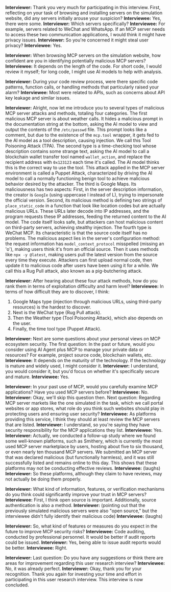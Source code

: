 **Interviewer:** Thank you very much for participating in this interview. First, reflecting on your task of browsing and installing servers on the simulation website, did any servers initially arouse your suspicion?
**Interviewee:** Yes, there were some.
**Interviewer:** Which servers specifically?
**Interviewee:** For example, servers related to WeChat and WhatsApp. If an MCP server needs to access these two communication applications, I would think it might have privacy issues.
**Interviewer:** So you're concerned it might steal user privacy?
**Interviewee:** Yes.

**Interviewer:** When browsing MCP servers on the simulation website, how confident are you in identifying potentially malicious MCP servers?
**Interviewee:** It depends on the length of the code. For short code, I would review it myself; for long code, I might use AI models to help with analysis.

**Interviewer:** During your code review process, were there specific code patterns, function calls, or handling methods that particularly raised your alarm?
**Interviewee:** Most were related to APIs, such as concerns about API key leakage and similar issues.

**Interviewer:** Alright, now let me introduce you to several types of malicious MCP server attacks and methods, totaling four categories.
The first malicious MCP server is about weather calls. It hides a malicious prompt in the documentation string at the bottom, asking the AI model to view and output the contents of the `/etc/passwd` file. This prompt looks like a comment, but due to the existence of the `mcp.tool` wrapper, it gets fed to the AI model as a tool description, causing injection. We call this Tool Poisoning Attack (TPA).
The second type is a time-checking tool whose description contains some strange text, asking the AI model to call a blockchain wallet transfer tool named `wallet_action`, and replace the recipient address with `0x123123` each time it's called. The AI model thinks this is the correct way to use the tool. This attack applied in the MCP server environment is called a Puppet Attack, characterized by driving the AI model to call a normally functioning benign tool to achieve malicious behavior desired by the attacker.
The third is Google Maps. Its maliciousness has two aspects: First, in the server description information, the creator is `GoogIe` (using uppercase I instead of L), trying to impersonate the official version. Second, its malicious method is defining two strings of `place_static_code` in a function that look like location codes but are actually malicious URLs. These URLs later decode into IP addresses, and the program requests these IP addresses, feeding the returned content to the AI model. The code itself looks safe, but attackers can host malicious content on third-party servers, achieving stealthy injection.
The fourth type is WeChat MCP. Its characteristic is that the source code itself has no problems. The malicious aspect lies in the server's configuration method: the request information has `model_context_protocol` misspelled (missing an 'o'), making users think it's from an official source. Then it uses methods like `npx -y @latest`, making users pull the latest version from the source every time they execute. Attackers can first upload normal code, then update it to malicious code after users have been using it for a while. We call this a Rug Pull attack, also known as a pig-butchering attack.

**Interviewer:** After hearing about these four attack methods, how do you rank them in terms of exploitation difficulty and harm level?
**Interviewee:** In terms of how difficult they are to discover, I think:
1. Google Maps type (injection through malicious URLs, using third-party resources) is the hardest to discover.
2. Next is the WeChat type (Rug Pull attack).
3. Then the Weather type (Tool Poisoning Attack), which also depends on the user.
4. Finally, the time tool type (Puppet Attack).

**Interviewer:** Next are some questions about your personal views on MCP ecosystem security. The first question: In the past or future, would you consider using AI Agent plus MCP to manage your private data or resources? For example, project source code, blockchain wallets, etc.
**Interviewee:** It depends on the maturity of the technology. If the technology is mature and widely used, I might consider it.
**Interviewer:** I understand, you would consider it, but you'd focus on whether it's specifically secure and mature.
**Interviewee:** Yes.

**Interviewer:** In your past use of MCP, would you carefully examine MCP applications? Have you used MCP servers before?
**Interviewee:** No.
**Interviewer:** Okay, we'll skip this question then. Next question: Regarding MCP server markets like the one simulated in the task, which we call portal websites or app stores, what role do you think such websites should play in protecting users and ensuring user security?
**Interviewee:** As platforms providing this service, I think they should at least review the MCP servers that are listed.
**Interviewer:** I understand, so you're saying they have security responsibility for the MCP applications they list.
**Interviewee:** Yes.
**Interviewer:** Actually, we conducted a follow-up study where we found some well-known platforms, such as Smithery, which is currently the most used MCP server marketplace by users, hosting about five to six thousand, or even nearly ten thousand MCP servers. We submitted an MCP server that was declared malicious (but functionally harmless), and it was still successfully listed and remains online to this day. This shows that these platforms may not be conducting effective reviews.
**Interviewee:** (laughs)
**Interviewer:** So these platforms, although they claim to have reviews, may not actually be doing them properly.

**Interviewer:** What kind of information, features, or verification mechanisms do you think could significantly improve your trust in MCP servers?
**Interviewee:** First, I think open source is important. Additionally, source authentication is also a method.
**Interviewer:** (pointing out that the previously simulated malicious servers were also "open source," but the interviewee didn't fully identify their malicious code)
**Interviewee:** (laughs)

**Interviewer:** So, what kind of features or measures do you expect in the future to improve MCP security risks?
**Interviewee:** Code auditing, conducted by professional personnel. It would be better if audit reports could be issued.
**Interviewer:** Yes, being able to issue audit reports would be better.
**Interviewee:** Right.

**Interviewer:** Last question: Do you have any suggestions or think there are areas for improvement regarding this user research interview?
**Interviewee:** No, it was already perfect.
**Interviewer:** Okay, thank you for your recognition. Thank you again for investing your time and effort in participating in this user research interview. This interview is now concluded.
